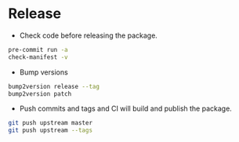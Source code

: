 # Release

* Check code before releasing the package.

```bash
pre-commit run -a
check-manifest -v
```

* Bump versions

```bash
bump2version release --tag
bump2version patch
```

* Push commits and tags and CI will build and publish the package.

```bash
git push upstream master
git push upstream --tags
```
